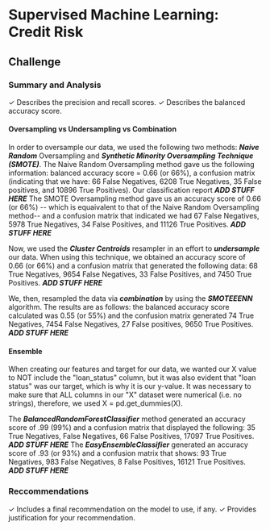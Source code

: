 # Supervised Machine Learning: Credit Risk

## Challenge

### Summary and Analysis
✓ Describes the precision and
recall scores.
✓ Describes the balanced
accuracy score.

#### Oversampling vs Undersampling vs Combination
In order to oversample our data, we used the following two methods: ***Naive Random*** Oversampling and ***Synthetic Minority Oversampling Technique (SMOTE)***. The Naive Random Oversampling method gave us the following information: balanced accuracy score = 0.66 (or 66%), a confusion matrix (indicating that we have: 66 False Negatives, 6208 True Negatives, 35 False positives, and 10896 True Positives). Our classification report ***ADD STUFF HERE*** The SMOTE Oversampling method gave us an accuracy score of 0.66 (or 66%) -- which is equaivalent to that of the Naive Random Oversampling method-- and a confusion matrix that indicated we had 67 False Negatives, 5978 True Negatives, 34 False Positives, and 11126 True Positives. ***ADD STUFF HERE***

Now, we used the ***Cluster Centroids*** resampler in an effort to ***undersample*** our data. When using this technique, we obtained an accuracy score of 0.66 (or 66%) and a confusion matrix that generated the following data: 68 True Negatives, 9654 False Negatives, 33 False Positives, and 7450 True Positives. ***ADD STUFF HERE***

We, then, resampled the data via ***combination*** by using the ***SMOTEEENN*** algorithm. The results are as follows: the balanced accuracy score calculated was 0.55 (or 55%) and the confusion matrix generated 74 True Negatives, 7454 False Negatives,  27 False positives, 9650 True Positives. ***ADD STUFF HERE***

#### Ensemble
When creating our features and target for our data, we wanted our X value to NOT include the "loan_status" column, but it was also evident that "loan status" was our target, which is why it is our y-value. It was necessary to make sure that ALL columns in our "X" dataset were numerical (i.e. no strings), therefore, we used X = pd.get_dummies(X).

The ***BalancedRandomForestClassifier*** method generated an accuracy score of .99 (99%) and a confusion matrix that displayed the following: 35 True Negatives, False Negatives, 66 False Positives, 17097 True Positives. ***ADD STUFF HERE*** The ***EasyEnsembleClassifier*** generated an accuracy score of .93 (or 93%) and a confusion matrix that shows: 93 True Negatives, 983 False Negatives, 8 False Positives, 16121 True Positives. ***ADD STUFF HERE***

### Reccommendations
✓ Includes a final
recommendation on the model to
use, if any.
✓ Provides justification for your
recommendation.

